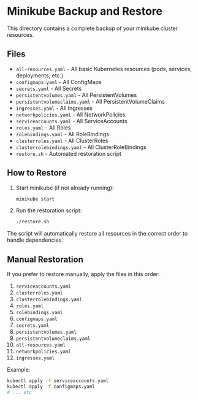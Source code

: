 # Minikube Backup and Restore

This directory contains a complete backup of your minikube cluster resources.

## Files

- `all-resources.yaml` - All basic Kubernetes resources (pods, services, deployments, etc.)
- `configmaps.yaml` - All ConfigMaps
- `secrets.yaml` - All Secrets
- `persistentvolumes.yaml` - All PersistentVolumes
- `persistentvolumeclaims.yaml` - All PersistentVolumeClaims
- `ingresses.yaml` - All Ingresses
- `networkpolicies.yaml` - All NetworkPolicies
- `serviceaccounts.yaml` - All ServiceAccounts
- `roles.yaml` - All Roles
- `rolebindings.yaml` - All RoleBindings
- `clusterroles.yaml` - All ClusterRoles
- `clusterrolebindings.yaml` - All ClusterRoleBindings
- `restore.sh` - Automated restoration script

## How to Restore

1. Start minikube (if not already running):
   ```bash
   minikube start
   ```

2. Run the restoration script:
   ```bash
   ./restore.sh
   ```

The script will automatically restore all resources in the correct order to handle dependencies.

## Manual Restoration

If you prefer to restore manually, apply the files in this order:

1. `serviceaccounts.yaml`
2. `clusterroles.yaml`
3. `clusterrolebindings.yaml`
4. `roles.yaml`
5. `rolebindings.yaml`
6. `configmaps.yaml`
7. `secrets.yaml`
8. `persistentvolumes.yaml`
9. `persistentvolumeclaims.yaml`
10. `all-resources.yaml`
11. `networkpolicies.yaml`
12. `ingresses.yaml`

Example:
```bash
kubectl apply -f serviceaccounts.yaml
kubectl apply -f configmaps.yaml
# ... etc
```